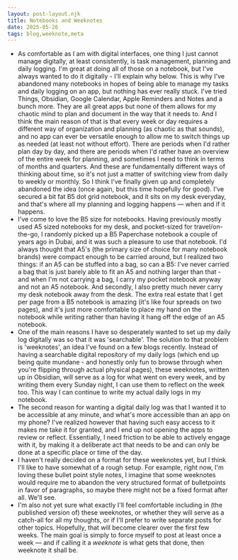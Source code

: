 ```yaml
---
layout: post-layout.njk
title: Notebooks and Weeknotes
date: 2025-05-26
tags: blog,weeknote,meta
---
```


- As comfortable as I am with digital interfaces, one thing I just cannot manage digitally, at least consistently, is task management, planning and daily logging. I'm great at doing all of those on a notebook, but I've always wanted to do it digitally - I'll explain why below. This is why I've abandoned many notebooks in hopes of being able to manage my tasks and daily logging on an app, but nothing has ever really stuck. I've tried Things, Obsidian, Google Calendar, Apple Reminders and Notes and a bunch more. They are all great apps but none of them allows for my chaotic mind to plan and document in the way that it needs to. And I think the main reason of that is that every week or day requires a different way of organization and planning (as chaotic as that sounds), and no app can ever be versatile enough to allow me to switch things up as needed (at least not without effort). There are periods when I'd rather plan day by day, and there are periods when I'd rather have an overview of the entire week for planning, and sometimes I need to think in terms of months and quarters. And these are fundamentally different ways of thinking about time, so it's not just a matter of switching view from daily to weekly or monthly. So I think I've finally given up and completely abandoned the idea (once again, but this time hopefully for good). I've secured a bit fat B5 dot grid notebook, and it sits on my desk everyday, and that's where all my planning and logging happens — when and if it happens.
- I've come to love the B5 size for notebooks. Having previously mostly used A5 sized notebooks for my desk, and pocket-sized for travel/on-the-go, I randomly picked up a B5 Paperchase notebook a couple of years ago in Dubai, and it was such a pleasure to use that notebook. I'd always thought that A5's (the primary size of choice for many notebook brands) were compact enough to be carried around, but I realized two things: if an A5 can be stuffed into a bag, so can a B5: I've never carried a bag that is just barely able to fit an A5 and nothing larger than that - and when I'm not carrying a bag, I carry my pocket notebook anyway and not an A5 notebook. And secondly, I also pretty much never carry my desk notebook away from the desk. The extra real estate that I get per page from a B5 notebook is amazing (it's like four spreads on two pages), and it's just more comfortable to place my hand on the notebook while writing rather than having it hang off the edge of an A5 notebook.
- One of the main reasons I have so desperately wanted to set up my daily log digitally was so that it was 'searchable'. The solution to that problem is 'weeknotes', an idea I've found on a few blogs recently. Instead of having a searchable digital repository of my daily logs (which end up being quite mundane - and honestly only fun to browse through when you're flipping through actual physical pages), these weeknotes, written up in Obsidian, will serve as a log for what went on every week, and by writing them every Sunday night, I can use them to reflect on the week too. This way I can continue to write my actual daily logs in my notebook. 
- The second reason for wanting a digital daily log was that I wanted it to be accessible at any minute, and what's more accessible than an app on my phone? I've realized however that having such easy access to it makes me take it for granted, and I end up not opening the apps to review or reflect. Essentially, I need friction to be able to actively engage with it, by making it a deliberate act that needs to be and can only be done at a specific place or time of the day.
- I haven't really decided on a format for these weeknotes yet, but I think I'll like to have somewhat of a rough setup. For example, right now, I'm loving these bullet point style notes, I  imagine that some weeknotes would require me to abandon the very structured format of bulletpoints in favor of paragraphs, so maybe there might not be a fixed format after all. We'll see.
- I'm also not yet sure what exactly I'll feel comfortable including in (the published version of) these weeknotes, or whether they will serve as a catch-all for all my thoughts, or if I'll prefer to write separate posts for other topics. Hopefully, that will become clearer over the first few weeks. The main goal is simply to force myself to post at least once a week — and if calling it a <i>weeknote</i> is what gets that done, then weeknote it shall be.
